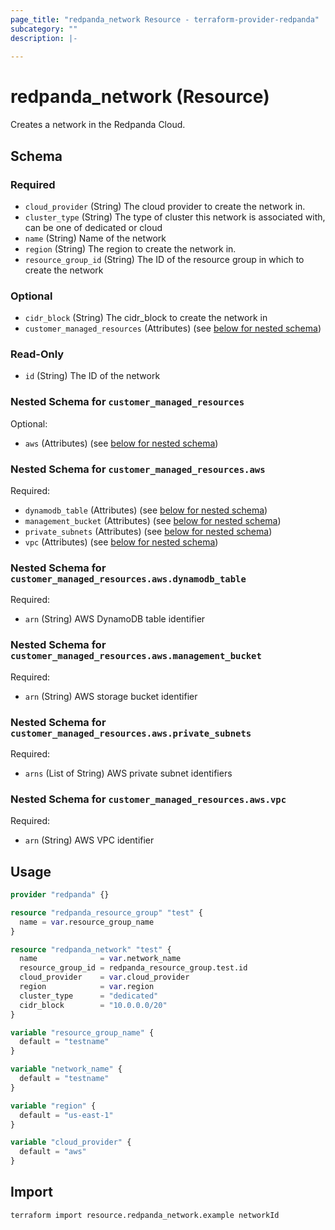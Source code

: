 ```yaml
---
page_title: "redpanda_network Resource - terraform-provider-redpanda"
subcategory: ""
description: |-
  
---
```


# redpanda_network (Resource)



Creates a network in the Redpanda Cloud.

<!-- schema generated by tfplugindocs -->
## Schema

### Required

- `cloud_provider` (String) The cloud provider to create the network in.
- `cluster_type` (String) The type of cluster this network is associated with, can be one of dedicated or cloud
- `name` (String) Name of the network
- `region` (String) The region to create the network in.
- `resource_group_id` (String) The ID of the resource group in which to create the network

### Optional

- `cidr_block` (String) The cidr_block to create the network in
- `customer_managed_resources` (Attributes) (see [below for nested schema](#nestedatt--customer_managed_resources))

### Read-Only

- `id` (String) The ID of the network

<a id="nestedatt--customer_managed_resources"></a>
### Nested Schema for `customer_managed_resources`

Optional:

- `aws` (Attributes) (see [below for nested schema](#nestedatt--customer_managed_resources--aws))

<a id="nestedatt--customer_managed_resources--aws"></a>
### Nested Schema for `customer_managed_resources.aws`

Required:

- `dynamodb_table` (Attributes) (see [below for nested schema](#nestedatt--customer_managed_resources--aws--dynamodb_table))
- `management_bucket` (Attributes) (see [below for nested schema](#nestedatt--customer_managed_resources--aws--management_bucket))
- `private_subnets` (Attributes) (see [below for nested schema](#nestedatt--customer_managed_resources--aws--private_subnets))
- `vpc` (Attributes) (see [below for nested schema](#nestedatt--customer_managed_resources--aws--vpc))

<a id="nestedatt--customer_managed_resources--aws--dynamodb_table"></a>
### Nested Schema for `customer_managed_resources.aws.dynamodb_table`

Required:

- `arn` (String) AWS DynamoDB table identifier


<a id="nestedatt--customer_managed_resources--aws--management_bucket"></a>
### Nested Schema for `customer_managed_resources.aws.management_bucket`

Required:

- `arn` (String) AWS storage bucket identifier


<a id="nestedatt--customer_managed_resources--aws--private_subnets"></a>
### Nested Schema for `customer_managed_resources.aws.private_subnets`

Required:

- `arns` (List of String) AWS private subnet identifiers


<a id="nestedatt--customer_managed_resources--aws--vpc"></a>
### Nested Schema for `customer_managed_resources.aws.vpc`

Required:

- `arn` (String) AWS VPC identifier

## Usage

```terraform
provider "redpanda" {}

resource "redpanda_resource_group" "test" {
  name = var.resource_group_name
}

resource "redpanda_network" "test" {
  name              = var.network_name
  resource_group_id = redpanda_resource_group.test.id
  cloud_provider    = var.cloud_provider
  region            = var.region
  cluster_type      = "dedicated"
  cidr_block        = "10.0.0.0/20"
}

variable "resource_group_name" {
  default = "testname"
}

variable "network_name" {
  default = "testname"
}

variable "region" {
  default = "us-east-1"
}

variable "cloud_provider" {
  default = "aws"
}
```

## Import

```shell
terraform import resource.redpanda_network.example networkId
```